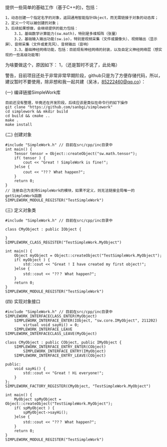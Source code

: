 提供一些简单的基础工作（基于C++的)，包括：

    1，动态创建一个指定名字的对象，返回通用智能指针Object，而无需链接于对象的动态库；
    2，定义一个可以被创建的对象；
    3，后续如果想做，会继续提供的能力包括：
        3.1，基础数学计算能力(sw.math)，特别是多维矩阵（张量）
        3.2，基础输入输出功能(sw.io)，特别是视频采集（文件或摄像头）、视频输出（显示屏）、音频采集（文件或麦克风）、音频输出（音响）
        3.3，基础神经网络功能，包括：目前现有神经网络的封装，以及自定义神经网络层（想实现的一些高级功能等）

为啥要做这个，原因如下：
    1，（还是暂时不说了，此处略）

警告，目前项目还处于非常非常早期阶段，github只是为了方便存储代码，所以，建议暂时不要使用，除非想和我一起共建（吴冰，85222460@qq.co）：

(一) 编译链接SimpleWork库

    目前还没有整理，毕竟还在开发阶段，后续应该是类似在命令行的如下操作
    git clone "https://github.com/sanbgi/simplework"
    cd simplework && mkdir build
    cd build && cmake ..
    make .
    make install

(二) 创建对象

    #include "SimpleWork.h" // 目前在src/cpp/inc目录中
    int main() {
        Tensor tensor = Object::createObject("sw.math.tensor");
        if( tensor ) {
            cout << "Great ! SimpleWork is fine!";
        }else {
            cout << "??？ What happen?";
        }
        return 0;
    }
    // 注册自己为支持SimpleWork的模块，如果不定义，则无法链接全局唯一的getSimpleWork函数
    SIMPLEWORK_MODULE_REGISTER("TestSimpleWork")

(三) 定义对象类

    #include "SimpleWork.h" // 目前在src/cpp/inc目录中

    class CMyObject : public IObject {

    }
    SIMPLEWORK_CLASS_REGISTER("TestSimpleWork.MyObject")

    int main() {
        Object myObject = Object::createObject("TestSimpleWork.MyObject");
        if( myObject ) {
            std::cout << "Great ! I have created my first object!";
        }else {
            std::cout << "??？ What happen?";
        }
        return 0;
    }
    SIMPLEWORK_MODULE_REGISTER("TestSimpleWork")

(四) 实现对象接口

    #include "SimpleWork.h" // 目前在src/cpp/inc目录中
    SIMPLEWORK_INTERFACECLASS_ENTER(MyObject)
        SIMPLEWORK_INTERFACE_ENTER(IObject, "sw.core.IMyObject", 211202)
            virtual void sayHi() = 0;
        SIMPLEWORK_INTERFACE_LEAVE
    SIMPLEWORK_INTERFACECLASS_LEAVE(MyObject)

    class CMyObject : public CObject, public IMyObject {
        SIMPLEWORK_INTERFACE_ENTRY_ENTER(CObject)
            SIMPLEWORK_INTERFACE_ENTRY(IMyObject)
        SIMPLEWORK_INTERFACE_ENTRY_LEAVE(CObject)

    public:
        void sayHi() {
            std::cout << "Great ! Hi everyone!";
        }
    };
    SIMPLEWORK_FACTORY_REGISTER(CMyObject, "TestSimpleWork.MyObject")

    int main() {
        MyObject spMyObject = Object::createObject("TestSimpleWork.MyObject");
        if( spMyObject ) {
            spMyObject->sayHi();
        }else {
            std::cout << "??？ What happen?";
        }
        return 0;
    }
    SIMPLEWORK_MODULE_REGISTER("TestSimpleWork")
